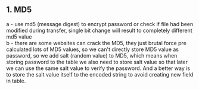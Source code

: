 ## 1. MD5

a - use md5 (message digest) to encrypt password or check if file had been modified during transfer, single bit change will result to completely different md5 value  
b - there are some websites can crack the MD5, they just brutal force pre calculated lots of MD5 values, so we can't directly store MD5 value as password, so we add salt (random value) to MD5, which means when storing password to the table we also need to store salt value so that later we can use the same salt value to verify the password. And a better way is to store the salt value itself to the encoded string to avoid creating new field in table.
